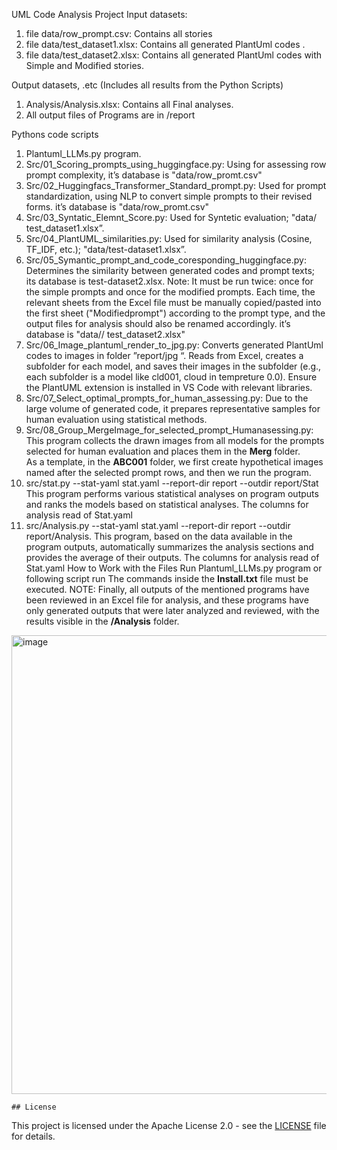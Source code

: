 UML Code Analysis Project
Input datasets:
1. file data/row_prompt.csv:    Contains all stories
2. file data/test_dataset1.xlsx:     Contains all generated PlantUml codes .
3. file data/test_dataset2.xlsx:    Contains all generated PlantUml codes with Simple and Modified stories.

Output datasets, .etc (Includes all results from the Python Scripts) 
1. Analysis/Analysis.xlsx: Contains all Final analyses.
2. All output files of Programs are in /report

Pythons code scripts
1. Plantuml_LLMs.py program.
2.	Src/01_Scoring_prompts_using_huggingface.py: 
Using for assessing row prompt complexity, it’s database is "data/row_promt.csv"
3. Src/02_Huggingfacs_Transformer_Standard_prompt.py: 
Used for prompt standardization, using NLP to convert simple prompts to their revised forms. it’s database is "data/row_promt.csv"
4. Src/03_Syntatic_Elemnt_Score.py: 
Used for Syntetic evaluation; "data/ test_dataset1.xlsx”.
5. Src/04_PlantUML_similarities.py: Used for similarity analysis (Cosine, TF_IDF, etc.); "data/test-dataset1.xlsx”.
6. Src/05_Symantic_prompt_and_code_coresponding_huggingface.py: 
Determines the similarity between generated codes and prompt texts; its database is test-dataset2.xlsx. Note: It must be run twice: once for the simple prompts and once for the modified prompts. Each time, the relevant sheets from the Excel file must be manually copied/pasted into the first sheet ("Modifiedprompt") according to the prompt type, and the output files for analysis should also be renamed accordingly. it’s database is "data// test_dataset2.xlsx"
7. Src/06_Image_plantuml_render_to_jpg.py:
Converts generated PlantUml codes to images in folder ”report/jpg “. Reads from Excel, creates a subfolder for each model, and saves their images in the subfolder (e.g., each subfolder is a model like cld001, cloud in tempreture 0.0). Ensure the PlantUML extension is installed in VS Code with relevant libraries.
8. Src/07_Select_optimal_prompts_for_human_assessing.py:
Due to the large volume of generated code, it prepares representative samples for human evaluation using statistical methods.
9. Src/08_Group_MergeImage_for_selected_prompt_Humanasessing.py: 
This program collects the drawn images from all models for the prompts selected for human evaluation and places them in the **Merg** folder.  
As a template, in the **ABC001** folder, we first create hypothetical images named after the selected prompt rows, and then we run the program.
10. src/stat.py --stat-yaml stat.yaml --report-dir report --outdir report/Stat
This program performs various statistical analyses on program outputs and ranks the models based on statistical analyses. The columns for analysis read of Stat.yaml
10. src/Analysis.py --stat-yaml stat.yaml --report-dir report --outdir report/Analysis.
This program, based on the data available in the program outputs, automatically summarizes the analysis sections and provides the average of their outputs. The columns for analysis read of Stat.yaml
How to Work with the Files
Run Plantuml_LLMs.py program or following script run
The commands inside the **Install.txt** file must be executed.
NOTE: Finally, all outputs of the mentioned programs have been reviewed in an Excel file for analysis, and these programs have only generated outputs that were later analyzed and reviewed, with the results visible in the **/Analysis** folder.
 
   <img width="893" height="734" alt="image" src="https://github.com/user-attachments/assets/42064040-d9da-44c2-8fb3-37ba250d3017" />


    ## License
This project is licensed under the Apache License 2.0 - see the [LICENSE](LICENSE) file for details.
